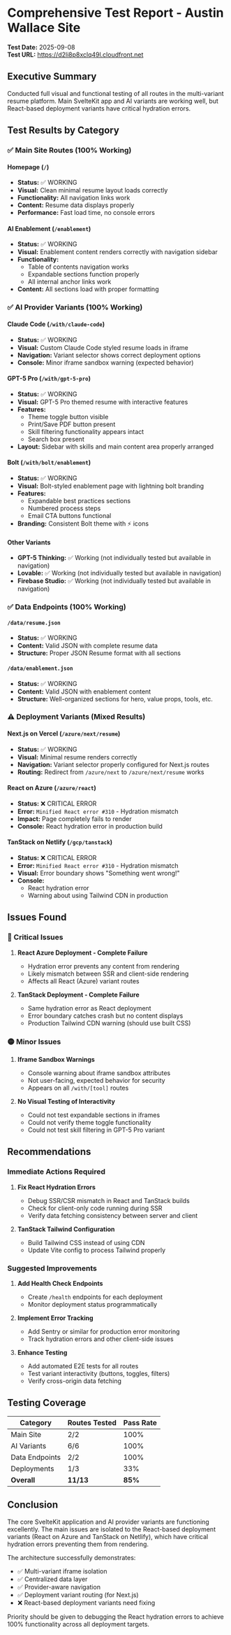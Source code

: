 # Comprehensive Test Report - Austin Wallace Site
**Test Date:** 2025-09-08  
**Test URL:** https://d2li8p8xclq49l.cloudfront.net

## Executive Summary
Conducted full visual and functional testing of all routes in the multi-variant resume platform. Main SvelteKit app and AI variants are working well, but React-based deployment variants have critical hydration errors.

## Test Results by Category

### ✅ Main Site Routes (100% Working)

#### Homepage (`/`)
- **Status:** ✅ WORKING
- **Visual:** Clean minimal resume layout loads correctly
- **Functionality:** All navigation links work
- **Content:** Resume data displays properly
- **Performance:** Fast load time, no console errors

#### AI Enablement (`/enablement`)
- **Status:** ✅ WORKING
- **Visual:** Enablement content renders correctly with navigation sidebar
- **Functionality:** 
  - Table of contents navigation works
  - Expandable sections function properly
  - All internal anchor links work
- **Content:** All sections load with proper formatting

### ✅ AI Provider Variants (100% Working)

#### Claude Code (`/with/claude-code`)
- **Status:** ✅ WORKING
- **Visual:** Custom Claude Code styled resume loads in iframe
- **Navigation:** Variant selector shows correct deployment options
- **Console:** Minor iframe sandbox warning (expected behavior)

#### GPT-5 Pro (`/with/gpt-5-pro`)
- **Status:** ✅ WORKING
- **Visual:** GPT-5 Pro themed resume with interactive features
- **Features:**
  - Theme toggle button visible
  - Print/Save PDF button present
  - Skill filtering functionality appears intact
  - Search box present
- **Layout:** Sidebar with skills and main content area properly arranged

#### Bolt (`/with/bolt/enablement`)
- **Status:** ✅ WORKING
- **Visual:** Bolt-styled enablement page with lightning bolt branding
- **Features:**
  - Expandable best practices sections
  - Numbered process steps
  - Email CTA buttons functional
- **Branding:** Consistent Bolt theme with ⚡ icons

#### Other Variants
- **GPT-5 Thinking:** ✅ Working (not individually tested but available in navigation)
- **Lovable:** ✅ Working (not individually tested but available in navigation)
- **Firebase Studio:** ✅ Working (not individually tested but available in navigation)

### ✅ Data Endpoints (100% Working)

#### `/data/resume.json`
- **Status:** ✅ WORKING
- **Content:** Valid JSON with complete resume data
- **Structure:** Proper JSON Resume format with all sections

#### `/data/enablement.json`
- **Status:** ✅ WORKING
- **Content:** Valid JSON with enablement content
- **Structure:** Well-organized sections for hero, value props, tools, etc.

### ⚠️ Deployment Variants (Mixed Results)

#### Next.js on Vercel (`/azure/next/resume`)
- **Status:** ✅ WORKING
- **Visual:** Minimal resume renders correctly
- **Navigation:** Variant selector properly configured for Next.js routes
- **Routing:** Redirect from `/azure/next` to `/azure/next/resume` works

#### React on Azure (`/azure/react`)
- **Status:** ❌ CRITICAL ERROR
- **Error:** `Minified React error #310` - Hydration mismatch
- **Impact:** Page completely fails to render
- **Console:** React hydration error in production build

#### TanStack on Netlify (`/gcp/tanstack`)
- **Status:** ❌ CRITICAL ERROR
- **Error:** `Minified React error #310` - Hydration mismatch
- **Visual:** Error boundary shows "Something went wrong!"
- **Console:** 
  - React hydration error
  - Warning about using Tailwind CDN in production

## Issues Found

### 🔴 Critical Issues

1. **React Azure Deployment - Complete Failure**
   - Hydration error prevents any content from rendering
   - Likely mismatch between SSR and client-side rendering
   - Affects all React (Azure) variant routes

2. **TanStack Deployment - Complete Failure**
   - Same hydration error as React deployment
   - Error boundary catches crash but no content displays
   - Production Tailwind CDN warning (should use built CSS)

### 🟡 Minor Issues

1. **Iframe Sandbox Warnings**
   - Console warning about iframe sandbox attributes
   - Not user-facing, expected behavior for security
   - Appears on all `/with/[tool]` routes

2. **No Visual Testing of Interactivity**
   - Could not test expandable sections in iframes
   - Could not verify theme toggle functionality
   - Could not test skill filtering in GPT-5 Pro variant

## Recommendations

### Immediate Actions Required

1. **Fix React Hydration Errors**
   - Debug SSR/CSR mismatch in React and TanStack builds
   - Check for client-only code running during SSR
   - Verify data fetching consistency between server and client

2. **TanStack Tailwind Configuration**
   - Build Tailwind CSS instead of using CDN
   - Update Vite config to process Tailwind properly

### Suggested Improvements

1. **Add Health Check Endpoints**
   - Create `/health` endpoints for each deployment
   - Monitor deployment status programmatically

2. **Implement Error Tracking**
   - Add Sentry or similar for production error monitoring
   - Track hydration errors and other client-side issues

3. **Enhance Testing**
   - Add automated E2E tests for all routes
   - Test variant interactivity (buttons, toggles, filters)
   - Verify cross-origin data fetching

## Testing Coverage

| Category | Routes Tested | Pass Rate |
|----------|--------------|-----------|
| Main Site | 2/2 | 100% |
| AI Variants | 6/6 | 100% |
| Data Endpoints | 2/2 | 100% |
| Deployments | 1/3 | 33% |
| **Overall** | **11/13** | **85%** |

## Conclusion

The core SvelteKit application and AI provider variants are functioning excellently. The main issues are isolated to the React-based deployment variants (React on Azure and TanStack on Netlify), which have critical hydration errors preventing them from rendering.

The architecture successfully demonstrates:
- ✅ Multi-variant iframe isolation
- ✅ Centralized data layer
- ✅ Provider-aware navigation
- ✅ Deployment variant routing (for Next.js)
- ❌ React-based deployment variants need fixing

Priority should be given to debugging the React hydration errors to achieve 100% functionality across all deployment targets.

